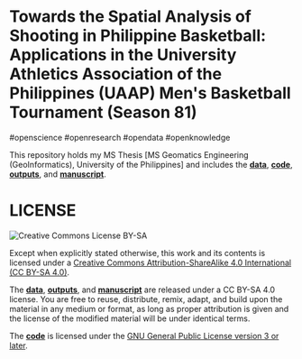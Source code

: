 # Towards the Spatial Analysis of Shooting in Philippine Basketball: Applications in the University Athletics Association of the Philippines (UAAP) Men's Basketball Tournament (Season 81)

#openscience #openresearch #opendata #openknowledge

This repository holds my MS Thesis [MS Geomatics Engineering (GeoInformatics), University of the Philippines] and includes the [**data**](data/), [**code**](code/), [**outputs**](outputs/), and [**manuscript**](https://bnhr.xyz/ms-thesis-spatial-analysis-shooting-philippine-basketball/manuscript/index.html). 


# LICENSE

![Creative Commons License BY-SA](https://i.creativecommons.org/l/by-sa/4.0/80x15.png)

Except when explicitly stated otherwise, this work and its contents is licensed under a <a rel="license" href="https://creativecommons.org/licenses/by-sa/4.0/">Creative Commons Attribution-ShareAlike 4.0 International (CC BY-SA 4.0)</a>.<br>

The [**data**](data/), [**outputs**](outputs/),  and [**manuscript**](docs/manuscript/) are released under a CC BY-SA 4.0 license. You are free to reuse, distribute, remix, adapt, and build upon the material in any medium or format, as long as proper attribution is given and the license of the modified material will be under identical terms.

The [**code**](code/) is licensed under the [GNU General Public License version 3 or later](https://www.gnu.org/licenses/gpl-3.0.en.html).
